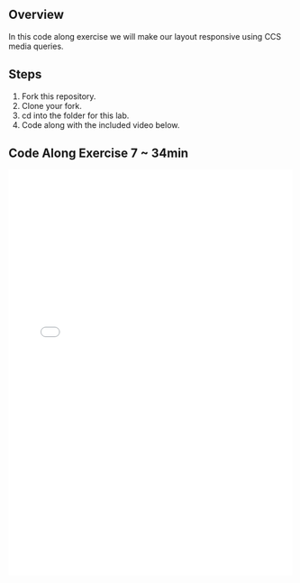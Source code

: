 ## Overview

In this code along exercise we will make our layout responsive using CCS media queries.

## Steps

1. Fork this repository.
2. Clone your fork.
3. cd into the folder for this lab.
4. Code along with the included video below.

## Code Along Exercise 7 ~ 34min

<iframe width="100%" height="720" src="//www.youtube.com/embed/qxxJhKd2VDE?rel=0&controls=1&showinfo=1" frameborder="0" allowfullscreen></iframe>
